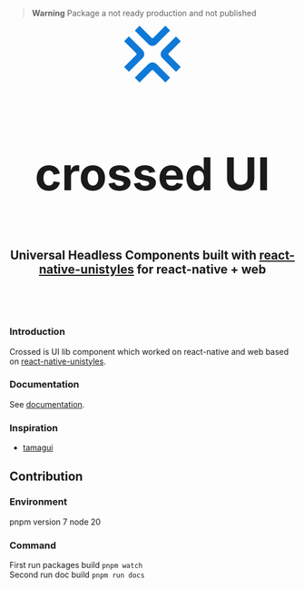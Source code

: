 > **Warning**
> Package a not ready production and not published

<div style="display: flex; flex-direction: column; align-items: center;">
<svg
  version="1.1"
  width="100"
  height="100"
  viewBox="5 5 90 90"
><g fill="#0f79d7"><path d="M5 70.48l19.108-19.108a2.029 2.029 0 0 0 0-2.87L5.058 29.45l7.545-7.546 21.89 21.89a8.685 8.685 0 0 1 0 12.283L12.659 77.912 5 70.48zm90-41.03L75.892 48.559a2.029 2.029 0 0 0 0 2.87l19.05 19.051-7.545 7.546-21.89-21.89a8.685 8.685 0 0 1 0-12.283l21.834-21.834L95 29.45zM29.428 5l19.108 19.108a2.029 2.029 0 0 0 2.87 0l19.052-19.05 7.546 7.545-21.89 21.89a8.685 8.685 0 0 1-12.283 0L21.997 12.659 29.428 5zm41.144 90L51.463 75.892a2.029 2.029 0 0 0-2.87 0l-19.051 19.05-7.546-7.545 21.89-21.89a8.685 8.685 0 0 1 12.283 0l21.834 21.834L70.572 95z"></path></g></svg>

<h1 style="border-bottom: 0; font-size: 5rem; ">crossed UI</h1>

 <h2 style="text-align: center; border-bottom: 0;">
 Universal Headless Components built with
 <a title="react-native-unistyles" href="https://github.com/jpudysz/react-native-unistyles" target="_blank">react-native-unistyles</a>
 for react-native + web
 <h2>
 </div>

### Introduction

Crossed is UI lib component which worked on react-native and web based on [react-native-unistyles](https://github.com/jpudysz/react-native-unistyles).

### Documentation

See [documentation](https://paymium.github.io/crossed).

### Inspiration

- [tamagui](https://tamagui.dev/)

## Contribution

### Environment

pnpm version 7
node 20

### Command

First run packages build `pnpm watch`  
Second run doc build `pnpm run docs`
